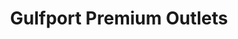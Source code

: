 ---
title: "Gulfport Premium Outlets"
url: /gulfport/gulfport-premium-outlets/
shop: Einkaufszentrum
---